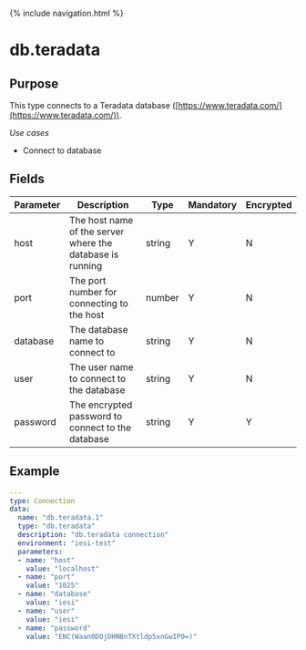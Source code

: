 {% include navigation.html %}
# db.teradata
## Purpose
This type connects to a Teradata database ([https://www.teradata.com/](https://www.teradata.com/)).

*Use cases*
* Connect to database

## Fields
|Parameter|Description|Type|Mandatory|Encrypted|
|---------|-----------|----|---------|---------|
|host|The host name of the server where the database is running|string|Y|N|
|port|The port number for connecting to the host|number|Y|N|
|database|The database name to connect to|string|Y|N|        
|user|The user name to connect to the database|string|Y|N|
|password|The encrypted password to connect to the database|string|Y|Y|

## Example
```yaml
---
type: Connection
data:
  name: "db.teradata.1"
  type: "db.teradata"
  description: "db.teradata connection"
  environment: "iesi-test"
  parameters:
  - name: "host"
    value: "localhost"
  - name: "port"
    value: "1025"
  - name: "database"
    value: "iesi"
  - name: "user"
    value: "iesi"
  - name: "password"
    value: "ENC(Waan0DOjDHNBnTXtldp5xnGwIP0=)"
```
